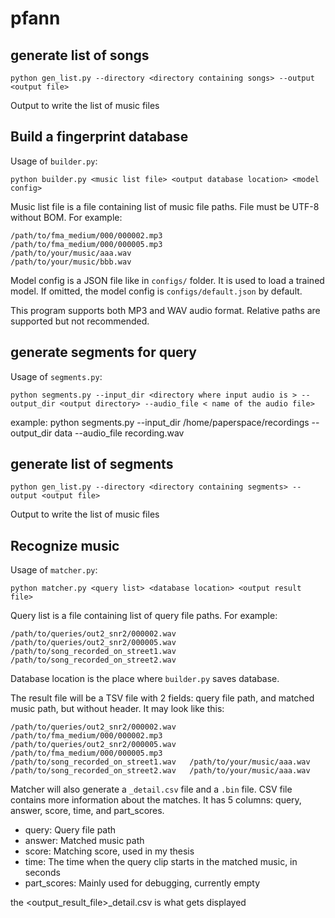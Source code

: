 # pfann

## generate list of songs
```
python gen_list.py --directory <directory containing songs> --output <output file>
```
Output to write the list of music files

## Build a fingerprint database

Usage of `builder.py`:
```
python builder.py <music list file> <output database location> <model config>
```
Music list file is a file containing list of music file paths.
File must be UTF-8 without BOM. For example:
```
/path/to/fma_medium/000/000002.mp3
/path/to/fma_medium/000/000005.mp3
/path/to/your/music/aaa.wav
/path/to/your/music/bbb.wav
```
Model config is a JSON file like in `configs/` folder.
It is used to load a trained model.
If omitted, the model config is `configs/default.json` by default.

This program supports both MP3 and WAV audio format.
Relative paths are supported but not recommended.

## generate segments for query
Usage of `segments.py`:
```
python segments.py --input_dir <directory where input audio is > --output_dir <output directory> --audio_file < name of the audio file>
```
example: python segments.py --input_dir /home/paperspace/recordings --output_dir data  --audio_file recording.wav

## generate list of segments
```
python gen_list.py --directory <directory containing segments> --output <output file>
```
Output to write the list of music files

## Recognize music
Usage of `matcher.py`:
```
python matcher.py <query list> <database location> <output result file>
```

Query list is a file containing list of query file paths. For example:
```
/path/to/queries/out2_snr2/000002.wav
/path/to/queries/out2_snr2/000005.wav
/path/to/song_recorded_on_street1.wav
/path/to/song_recorded_on_street2.wav
```
Database location is the place where `builder.py` saves database.

The result file will be a TSV file with 2 fields: query file path, and matched music path, but without header.
It may look like this:
```
/path/to/queries/out2_snr2/000002.wav	/path/to/fma_medium/000/000002.mp3
/path/to/queries/out2_snr2/000005.wav	/path/to/fma_medium/000/000005.mp3
/path/to/song_recorded_on_street1.wav	/path/to/your/music/aaa.wav
/path/to/song_recorded_on_street2.wav	/path/to/your/music/aaa.wav
```

Matcher will also generate a `_detail.csv` file and a `.bin` file.
CSV file contains more information about the matches.
It has 5 columns: query, answer, score, time, and part_scores.
* query: Query file path
* answer: Matched music path
* score: Matching score, used in my thesis
* time: The time when the query clip starts in the matched music, in seconds
* part_scores: Mainly used for debugging, currently empty


the <output_result_file>_detail.csv is what gets displayed
